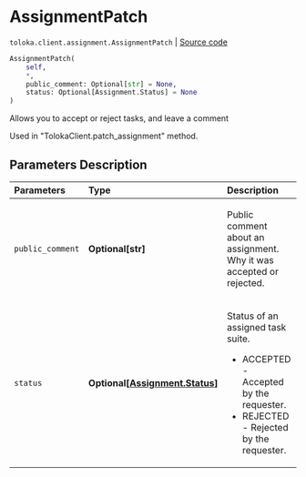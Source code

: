 # AssignmentPatch
`toloka.client.assignment.AssignmentPatch` | [Source code](https://github.com/Toloka/toloka-kit/blob/v0.1.24/src/client/assignment.py#L95)

```python
AssignmentPatch(
    self,
    *,
    public_comment: Optional[str] = None,
    status: Optional[Assignment.Status] = None
)
```

Allows you to accept or reject tasks, and leave a comment


Used in "TolokaClient.patch_assignment" method.

## Parameters Description

| Parameters | Type | Description |
| :----------| :----| :-----------|
`public_comment`|**Optional\[str\]**|<p>Public comment about an assignment. Why it was accepted or rejected.</p>
`status`|**Optional\[[Assignment.Status](toloka.client.assignment.Assignment.Status.md)\]**|<p>Status of an assigned task suite.<ul><li>ACCEPTED - Accepted by the requester.</li><li>REJECTED - Rejected by the requester.</li></ul></p>
